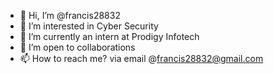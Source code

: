 - 👋 Hi, I’m @francis28832
- 👀 I’m interested in Cyber Security
- 🌱 I’m currently an intern at Prodigy Infotech
- 💞️ I’m open to collaborations 
- 📫 How to reach me? via email @francis28832@gmail.com
  

<!---
francis28832/francis28832 is a ✨ special ✨ repository because its `README.md` (this file) appears on your GitHub profile.
You can click the Preview link to take a look at your changes.
--->
